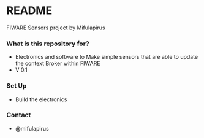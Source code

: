 # README #

FIWARE Sensors project by Mifulapirus

### What is this repository for? ###

* Electronics and software to Make simple sensors that are able to update the context Broker within FIWARE
* V 0.1

### Set Up ###

* Build the electronics

### Contact ###
* @mifulapirus
